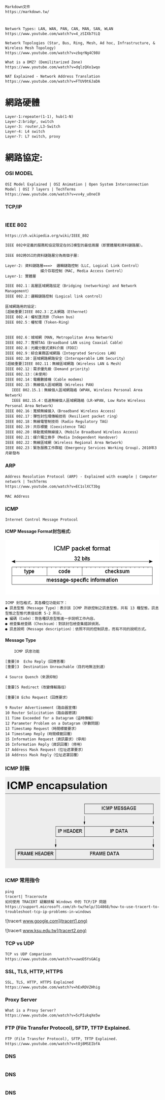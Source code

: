 #
```
Markdown文件
https://markdown.tw/
```
# 
```
Network Types: LAN, WAN, PAN, CAN, MAN, SAN, WLAN
https://www.youtube.com/watch?v=4_zSIXb7tLQ
```
```
Network Topologies (Star, Bus, Ring, Mesh, Ad hoc, Infrastructure, & Wireless Mesh Topology)
https://www.youtube.com/watch?v=zbqrNg4C98U
```

```
What is a DMZ? (Demilitarized Zone)
https://www.youtube.com/watch?v=dqlzQXo1wqo
```
```
NAT Explained - Network Address Translation
https://www.youtube.com/watch?v=FTUV0t6JaDA
```
# 網路硬體

```
Layer-1:repeater(1-1), hub(1-N)
Layer-2:bridgr, switch
Layer-3: router,L3-Switch
Layer-4: L4 switch
Layer-7: L7 switch, proxy
```



# 網路協定:

### OSI MODEL
```
OSI Model Explained | OSI Animation | Open System Interconnection Model | OSI 7 layers | TechTerms
https://www.youtube.com/watch?v=vv4y_uOneC0
```

### TCP/IP
```

```

### IEEE 802
```
https://zh.wikipedia.org/wiki/IEEE_802
```
```
IEEE 802中定義的服務和協定限定在OSI模型的最低兩層（即實體層和資料鏈路層）。

IEEE 802將OSI的資料鏈路層分為兩個子層:

Layer-2: 資料鏈路層===>  邏輯鏈路控制（LLC, Logical Link Control）
                媒介存取控制（MAC, Media Access Control）
Layer-1: 實體層
```
```
IEEE 802.1：高層區域網路協定（Bridging (networking) and Network Management）
IEEE 802.2：邏輯鏈路控制（Logical link control）

區域網路用的協定:
[超級重要]IEEE 802.3：乙太網路（Ethernet）
IEEE 802.4：權杖匯流排（Token bus）
IEEE 802.5：權杖環（Token-Ring）


IEEE 802.6：城域網（MAN, Metropolitan Area Network）
IEEE 802.7：寬頻TAG（Broadband LAN using Coaxial Cable）
IEEE 802.8：光纖分散式資料介面（FDDI）
IEEE 802.9：綜合業務區域網路（Integrated Services LAN）
IEEE 802.10：區域網路網路安全（Interoperable LAN Security）
[超級重要]IEEE 802.11：無線區域網路（Wireless LAN & Mesh）
IEEE 802.12：需求優先級（Demand priority）
IEEE 802.13：（未使用）
IEEE 802.14：電纜數據機（Cable modems）
IEEE 802.15：無線個人區域網路（Wireless PAN）
   IEEE 802.15.1：無線個人區域網路絡（WPAN, Wireless Personal Area Network）
   IEEE 802.15.4：低速無線個人區域網路絡（LR-WPAN, Low Rate Wireless Personal Area Network）
IEEE 802.16：寬頻無線接入（Broadband Wireless Access）
IEEE 802.17：彈性封包環傳輸技術（Resilient packet ring）
IEEE 802.18：無線電管制技術（Radio Regulatory TAG）
IEEE 802.19：共存標籤（Coexistence TAG）
IEEE 802.20：移動寬頻無線接入（Mobile Broadband Wireless Access）
IEEE 802.21：媒介獨立換手（Media Independent Handover）
IEEE 802.22：無線區域網（Wireless Regional Area Network）
IEEE 802.23：緊急服務工作群組（Emergency Services Working Group），2010年3月新發布
```
### ARP
```
Address Resolution Protocol (ARP) - Explained with example | Computer network | TechTerms
https://www.youtube.com/watch?v=EC1slXCT3bg

MAC Address
```
### ICMP
```
Internet Control Message Protocol
```
#### ICMP Message Format封包格式:

![ICMP 封包格式](icmp_header.gif)
```
ICMP 封包格式，其各欄位功能如下：
● 訊息型態（Message Type）：表示該 ICMP 所欲控制之訊息型態，共有 13 種型態，訊息型態之型態代表值如表 5-2 所示。
● 編碼（Code）：對各種訊息型態進一步說明工作內容。
● 檢查集檢查碼（Checksum）：對該封包檢查集錯誤偵測。
● 訊息說明（Message description）：依照不同的控制訊息，而有不同的說明方式。
```
#### Message Type
```
    ICMP 訊息功能

[重要]0  Echo Reply（回應答覆）
[重要]3  Destination Unreachable（目的地無法到達）

4 Source Quench（來源抑制）

[重要]5 Redirect（改變傳輸路徑）

[重要]8 Echo Request（回應要求）

9 Router Advertisement（路由器宣傳）
10 Router Solicitation（路由器懇請）
11 Time Exceeded for a Datagram（溢時傳輸）
12 Parameter Problem on a Datagram（參數問題）
13 Timestamp Request（時間標籤要求）
14 Timestamp Reply（時間標籤回覆）
15 Information Request（資訊要求）（停用）
16 Information Reply（資訊回覆）（停用）
17 Address Mask Request（位址遮罩要求）
18 Address Mask Reply（位址遮罩回覆）
```
### ICMP 封裝

![ICMP 封裝](icmp封裝.png)

### ICMP 常用指令
```
ping 
tracert| Traceroute
如何使用 TRACERT 疑難排解 Windows 中的 TCP/IP 問題
https://support.microsoft.com/zh-tw/help/314868/how-to-use-tracert-to-troubleshoot-tcp-ip-problems-in-windows
```
![tracert www.google.com](tracert1.png)

![tracert www.ksu.edu.tw](tracert2.png)

### TCP vs UDP 
```
TCP vs UDP Comparison
https://www.youtube.com/watch?v=uwoD5YsGACg
```


### SSL, TLS, HTTP, HTTPS 
```
SSL, TLS, HTTP, HTTPS Explained
https://www.youtube.com/watch?v=hExRDVZHhig
```

###  Proxy Server
```
What is a Proxy Server?
https://www.youtube.com/watch?v=5cPIukqXe5w
```

### FTP (File Transfer Protocol), SFTP, TFTP Explained.
```
FTP (File Transfer Protocol), SFTP, TFTP Explained.
https://www.youtube.com/watch?v=tOj8MSEIbfA
```

### DNS
```

```

### DNS
```

```

### DNS
```

```

